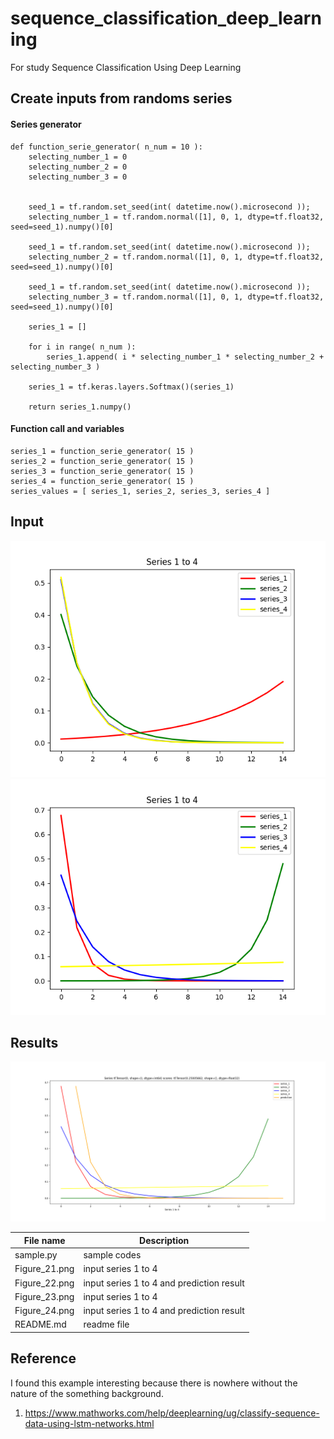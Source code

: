 # sequence_classification_deep_learning
For study Sequence Classification Using Deep Learning

## Create inputs from randoms series ##

#### Series generator ####

```
def function_serie_generator( n_num = 10 ):
	selecting_number_1 = 0
	selecting_number_2 = 0
	selecting_number_3 = 0
	
	
	seed_1 = tf.random.set_seed(int( datetime.now().microsecond ));
	selecting_number_1 = tf.random.normal([1], 0, 1, dtype=tf.float32, seed=seed_1).numpy()[0]
	
	seed_1 = tf.random.set_seed(int( datetime.now().microsecond ));
	selecting_number_2 = tf.random.normal([1], 0, 1, dtype=tf.float32, seed=seed_1).numpy()[0]
	
	seed_1 = tf.random.set_seed(int( datetime.now().microsecond ));
	selecting_number_3 = tf.random.normal([1], 0, 1, dtype=tf.float32, seed=seed_1).numpy()[0]
	
	series_1 = []
	
	for i in range( n_num ):
		series_1.append( i * selecting_number_1 * selecting_number_2 + selecting_number_3 )
	
	series_1 = tf.keras.layers.Softmax()(series_1)
	
	return series_1.numpy()
```

#### Function call and variables ####

```
series_1 = function_serie_generator( 15 )
series_2 = function_serie_generator( 15 )
series_3 = function_serie_generator( 15 )
series_4 = function_serie_generator( 15 )
series_values = [ series_1, series_2, series_3, series_4 ]
```

## Input ##

![Alt text](https://github.com/jkaewprateep/sequence_classification_deep_learning/blob/main/Figure_21.png "input") ![Alt text](https://github.com/jkaewprateep/sequence_classification_deep_learning/blob/main/Figure_23.png "input")

## Results ##

![Alt text](https://github.com/jkaewprateep/sequence_classification_deep_learning/blob/main/Figure_24.png "input")

| File name | Description |
--- | --- |
| sample.py | sample codes |
| Figure_21.png | input series 1 to 4 |
| Figure_22.png | input series 1 to 4 and prediction result |
| Figure_23.png | input series 1 to 4 |
| Figure_24.png | input series 1 to 4 and prediction result |
| README.md | readme file |

## Reference ##

I found this example interesting because there is nowhere without the nature of the something background.

1. https://www.mathworks.com/help/deeplearning/ug/classify-sequence-data-using-lstm-networks.html
